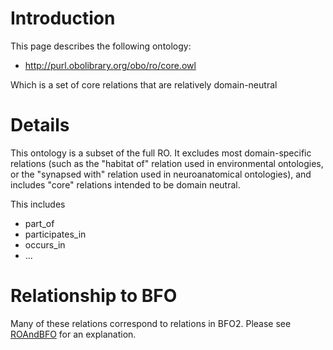 # Introduction #

This page describes the following ontology:

  * http://purl.obolibrary.org/obo/ro/core.owl

Which is a set of core relations that are relatively domain-neutral

# Details #

This ontology is a subset of the full RO. It excludes most domain-specific relations (such as the "habitat of" relation used in environmental ontologies, or the "synapsed with" relation used in neuroanatomical ontologies), and includes "core" relations intended to be domain neutral.

This includes

  * part\_of
  * participates\_in
  * occurs\_in
  * ...

# Relationship to BFO #

Many of these relations correspond to relations in BFO2. Please see [ROAndBFO](ROAndBFO.md) for an explanation.